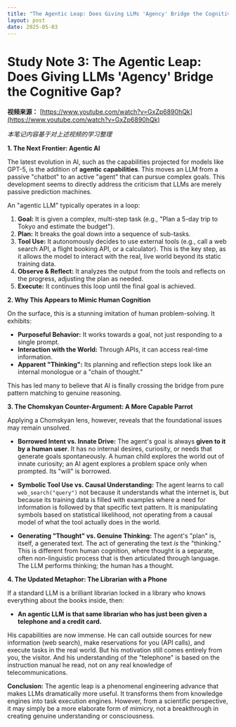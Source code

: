 ```yaml
---
title: "The Agentic Leap: Does Giving LLMs 'Agency' Bridge the Cognitive Gap?"
layout: post
date: 2025-05-03
---
```


# **Study Note 3: The Agentic Leap: Does Giving LLMs 'Agency' Bridge the Cognitive Gap?**

**视频来源：** [https://www.youtube.com/watch?v=GxZp6890hQk](https://www.youtube.com/watch?v=GxZp6890hQk)

*本笔记内容基于对上述视频的学习整理*


**1. The Next Frontier: Agentic AI**

The latest evolution in AI, such as the capabilities projected for models like GPT-5, is the addition of **agentic capabilities**. This moves an LLM from a passive "chatbot" to an active "agent" that can pursue complex goals. This development seems to directly address the criticism that LLMs are merely passive prediction machines.

An "agentic LLM" typically operates in a loop:
1.  **Goal:** It is given a complex, multi-step task (e.g., "Plan a 5-day trip to Tokyo and estimate the budget").
2.  **Plan:** It breaks the goal down into a sequence of sub-tasks.
3.  **Tool Use:** It autonomously decides to use external tools (e.g., call a web search API, a flight booking API, or a calculator). This is the key step, as it allows the model to interact with the real, live world beyond its static training data.
4.  **Observe & Reflect:** It analyzes the output from the tools and reflects on the progress, adjusting the plan as needed.
5.  **Execute:** It continues this loop until the final goal is achieved.

**2. Why This Appears to Mimic Human Cognition**

On the surface, this is a stunning imitation of human problem-solving. It exhibits:
*   **Purposeful Behavior:** It works towards a goal, not just responding to a single prompt.
*   **Interaction with the World:** Through APIs, it can access real-time information.
*   **Apparent "Thinking":** Its planning and reflection steps look like an internal monologue or a "chain of thought."

This has led many to believe that AI is finally crossing the bridge from pure pattern matching to genuine reasoning.

**3. The Chomskyan Counter-Argument: A More Capable Parrot**

Applying a Chomskyan lens, however, reveals that the foundational issues may remain unsolved.

*   **Borrowed Intent vs. Innate Drive:** The agent's goal is always **given to it by a human user**. It has no internal desires, curiosity, or needs that generate goals spontaneously. A human child explores the world out of innate curiosity; an AI agent explores a problem space only when prompted. Its "will" is borrowed.

*   **Symbolic Tool Use vs. Causal Understanding:** The agent learns to call `web_search("query")` not because it understands what the internet is, but because its training data is filled with examples where a need for information is followed by that specific text pattern. It is manipulating symbols based on statistical likelihood, not operating from a causal model of what the tool actually does in the world.

*   **Generating "Thought" vs. Genuine Thinking:** The agent's "plan" is, itself, a generated text. The act of generating the text *is* the "thinking." This is different from human cognition, where thought is a separate, often non-linguistic process that is then articulated through language. The LLM performs thinking; the human has a thought.

**4. The Updated Metaphor: The Librarian with a Phone**

If a standard LLM is a brilliant librarian locked in a library who knows everything about the books inside, then:

*   **An agentic LLM is that same librarian who has just been given a telephone and a credit card.**

His capabilities are now immense. He can call outside sources for new information (web search), make reservations for you (API calls), and execute tasks in the real world. But his motivation still comes entirely from you, the visitor. And his understanding of the "telephone" is based on the instruction manual he read, not on any real knowledge of telecommunications.

**Conclusion:** The agentic leap is a phenomenal engineering advance that makes LLMs dramatically more useful. It transforms them from knowledge engines into task execution engines. However, from a scientific perspective, it may simply be a more elaborate form of mimicry, not a breakthrough in creating genuine understanding or consciousness.
